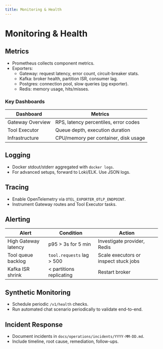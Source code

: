 ```yaml
---
title: Monitoring & Health
---
```


# Monitoring & Health

## Metrics

- Prometheus collects component metrics.
- Exporters:
  - Gateway: request latency, error count, circuit-breaker stats.
  - Kafka: broker health, partition ISR, consumer lag.
  - Postgres: connection pool, slow queries (pg exporter).
  - Redis: memory usage, hits/misses.

### Key Dashboards

| Dashboard | Metrics |
| --- | --- |
| Gateway Overview | RPS, latency percentiles, error codes |
| Tool Executor | Queue depth, execution duration |
| Infrastructure | CPU/memory per container, disk usage |

## Logging

- Docker stdout/stderr aggregated with `docker logs`.
- For advanced setups, forward to Loki/ELK. Use JSON logs.

## Tracing

- Enable OpenTelemetry via `OTEL_EXPORTER_OTLP_ENDPOINT`.
- Instrument Gateway routes and Tool Executor tasks.

## Alerting

| Alert | Condition | Action |
| --- | --- | --- |
| High Gateway latency | p95 > 3s for 5 min | Investigate provider, Redis |
| Tool queue backlog | `tool.requests` lag > 500 | Scale executors or inspect stuck jobs |
| Kafka ISR shrink | < partitions replicating | Restart broker |

## Synthetic Monitoring

- Schedule periodic `/v1/health` checks.
- Run automated chat scenario periodically to validate end-to-end.

## Incident Response

- Document incidents in `docs/operations/incidents/YYYY-MM-DD.md`.
- Include timeline, root cause, remediation, follow-ups.
